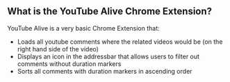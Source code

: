 ## What is the YouTube Alive Chrome Extension?

YouTube Alive is a very basic Chrome Extension that:

* Loads all youtube comments where the related videos would be (on the right hand side of the video)
* Displays an icon in the addressbar that allows users to filter out comments without duration markers
* Sorts all comments with duration markers in ascending order


